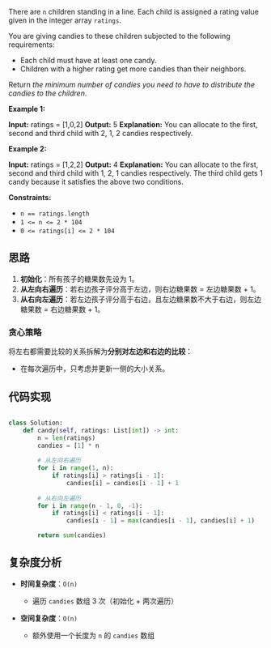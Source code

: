 There are `n` children standing in a line. Each child is assigned a rating value given in the integer array `ratings`.

You are giving candies to these children subjected to the following requirements:

- Each child must have at least one candy.
- Children with a higher rating get more candies than their neighbors.

Return _the minimum number of candies you need to have to distribute the candies to the children_.

**Example 1:**

**Input:** ratings = [1,0,2]
**Output:** 5
**Explanation:** You can allocate to the first, second and third child with 2, 1, 2 candies respectively.

**Example 2:**

**Input:** ratings = [1,2,2]
**Output:** 4
**Explanation:** You can allocate to the first, second and third child with 1, 2, 1 candies respectively.
The third child gets 1 candy because it satisfies the above two conditions.

**Constraints:**

- `n == ratings.length`
- `1 <= n <= 2 * 104`
- `0 <= ratings[i] <= 2 * 104`

## 思路
1. **初始化**：所有孩子的糖果数先设为 1。  
2. **从左向右遍历**：若右边孩子评分高于左边，则右边糖果数 = 左边糖果数 + 1。  
3. **从右向左遍历**：若左边孩子评分高于右边，且左边糖果数不大于右边，则左边糖果数 = 右边糖果数 + 1。  

### 贪心策略
将左右都需要比较的关系拆解为**分别对左边和右边的比较**：  
- 在每次遍历中，只考虑并更新一侧的大小关系。

## 代码实现
```python

class Solution:
    def candy(self, ratings: List[int]) -> int:
        n = len(ratings)
        candies = [1] * n
        
        # 从左向右遍历
        for i in range(1, n):
            if ratings[i] > ratings[i - 1]:
                candies[i] = candies[i - 1] + 1
        
        # 从右向左遍历
        for i in range(n - 1, 0, -1):
            if ratings[i] < ratings[i - 1]:
                candies[i - 1] = max(candies[i - 1], candies[i] + 1)

        return sum(candies)
````

## 复杂度分析

- **时间复杂度**：`O(n)`
    
    - 遍历 `candies` 数组 3 次（初始化 + 两次遍历）
        
- **空间复杂度**：`O(n)`
    
    - 额外使用一个长度为 `n` 的 `candies` 数组
        